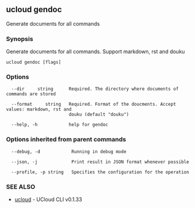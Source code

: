 ## ucloud gendoc

Generate documents for all commands

### Synopsis

Generate documents for all commands. Support markdown, rst and douku

```
ucloud gendoc [flags]
```

### Options

```
  --dir     string      Required. The directory where documents of commands are stored 

  --format     string   Required. Format of the doucments. Accept values: markdown, rst and
                        douku (default "douku") 

  --help, -h            help for gendoc 

```

### Options inherited from parent commands

```
  --debug, -d            Running in debug mode 

  --json, -j             Print result in JSON format whenever possible 

  --profile, -p string   Specifies the configuration for the operation 

```

### SEE ALSO

* [ucloud](cli/cmd/ucloud)	 - UCloud CLI v0.1.33

